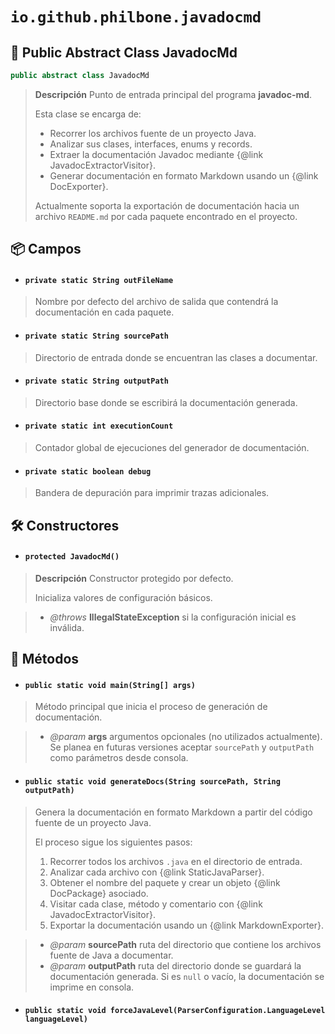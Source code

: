 # `io.github.philbone.javadocmd`

## 📕 Public Abstract Class JavadocMd

```java
public abstract class JavadocMd
```
> **Descripción**
> Punto de entrada principal del programa <b>javadoc-md</b>.
> <p>
> Esta clase se encarga de:
> <ul>
> <li>Recorrer los archivos fuente de un proyecto Java.</li>
> <li>Analizar sus clases, interfaces, enums y records.</li>
> <li>Extraer la documentación Javadoc mediante
> {@link JavadocExtractorVisitor}.</li>
> <li>Generar documentación en formato Markdown usando un
> {@link DocExporter}.</li>
> </ul>
> 
> <p>
> Actualmente soporta la exportación de documentación hacia un archivo
> <code>README.md</code> por cada paquete encontrado en el proyecto.</p>

## 📦 Campos

- #### `private static String outFileName`
> Nombre por defecto del archivo de salida que contendrá la documentación
> en cada paquete.

- #### `private static String sourcePath`
> Directorio de entrada donde se encuentran las clases a documentar.

- #### `private static String outputPath`
> Directorio base donde se escribirá la documentación generada.

- #### `private static int executionCount`
> Contador global de ejecuciones del generador de documentación.

- #### `private static boolean debug`
> Bandera de depuración para imprimir trazas adicionales.

## 🛠️ Constructores

- #### `protected JavadocMd()`
> **Descripción**
> Constructor protegido por defecto.
> <p>
> Inicializa valores de configuración básicos.

> - *@throws* **IllegalStateException** si la configuración inicial es inválida.
## 🧮 Métodos

- #### `public static void main(String[] args)`
> Método principal que inicia el proceso de generación de documentación.

> - *@param* **args** argumentos opcionales (no utilizados actualmente). Se planea
en futuras versiones aceptar <code>sourcePath</code> y
<code>outputPath</code> como parámetros desde consola.
- #### `public static void generateDocs(String sourcePath, String outputPath)`
> Genera la documentación en formato Markdown a partir del código fuente de
> un proyecto Java.
> <p>
> El proceso sigue los siguientes pasos:
> <ol>
> <li>Recorrer todos los archivos <code>.java</code> en el directorio de
> entrada.</li>
> <li>Analizar cada archivo con {@link StaticJavaParser}.</li>
> <li>Obtener el nombre del paquete y crear un objeto {@link DocPackage}
> asociado.</li>
> <li>Visitar cada clase, método y comentario con
> {@link JavadocExtractorVisitor}.</li>
> <li>Exportar la documentación usando un {@link MarkdownExporter}.</li>
> </ol>

> - *@param* **sourcePath** ruta del directorio que contiene los archivos fuente de
Java a documentar.
> - *@param* **outputPath** ruta del directorio donde se guardará la documentación
generada. Si es <code>null</code> o vacío, la documentación se imprime en
consola.
- #### `public static void forceJavaLevel(ParserConfiguration.LanguageLevel languageLevel)`
